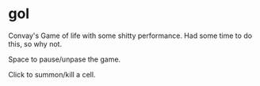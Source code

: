 # gol
Convay's Game of life with some shitty performance.
Had some time to do this, so why not.

Space to pause/unpase the game.

Click to summon/kill a cell.
